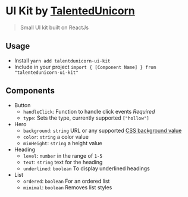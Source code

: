 # UI Kit by [TalentedUnicorn](https://github.com/talentedunicorn)
> Small UI kit built on ReactJs

## Usage
- Install `yarn add talentdunicorn-ui-kit`
- Include in your project `import { [Component Name] } from "talentedunicorn-ui-kit"`

## Components
- Button
  - `handleClick`: Function to handle click events *Required*
  - `type`: Sets the type, currently supported `["hollow"]`
- Hero
  - `background`: `string` URL or any supported [CSS background value](https://developer.mozilla.org/en-US/docs/Web/CSS/background)
  - `color`: `string` a color value
  - `minHeight`: `string` a height value
- Heading
  - `level`: `number` in the range of `1-5`
  - `text`: `string` text for the heading
  - `underlined`: `boolean` To display underlined headings 
- List
  - `ordered`: `boolean` For an ordered list
  - `minimal`: `boolean` Removes list styles
